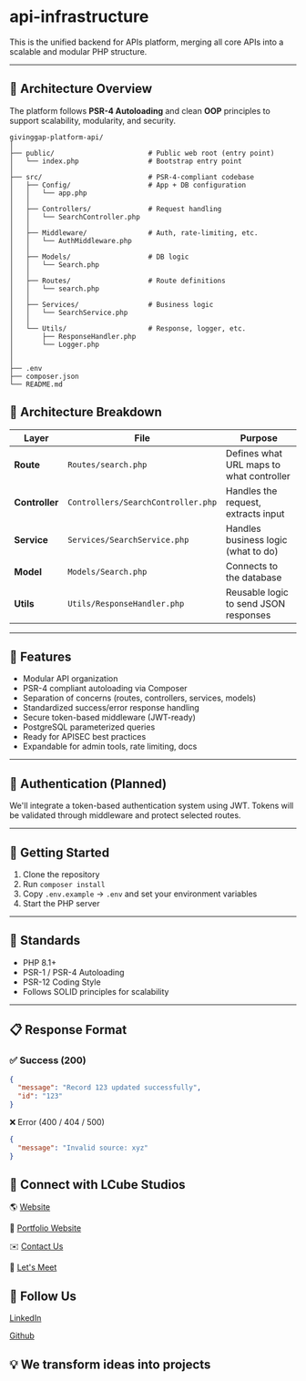 # api-infrastructure


This is the unified backend for APIs platform, merging all core APIs  into a scalable and modular PHP structure.

---

## 🧱 Architecture Overview

The platform follows **PSR-4 Autoloading** and clean **OOP** principles to support scalability, modularity, and security.

```
givinggap-platform-api/
│
├── public/                       # Public web root (entry point)
│   └── index.php                 # Bootstrap entry point
│
├── src/                          # PSR-4-compliant codebase
│   ├── Config/                   # App + DB configuration
│   │   └── app.php
│   │
│   ├── Controllers/              # Request handling
│   │   └── SearchController.php
│   │
│   ├── Middleware/               # Auth, rate-limiting, etc.
│   │   └── AuthMiddleware.php
│   │
│   ├── Models/                   # DB logic
│   │   └── Search.php
│   │
│   ├── Routes/                   # Route definitions
│   │   └── search.php
│   │
│   ├── Services/                 # Business logic
│   │   └── SearchService.php
│   │
│   └── Utils/                    # Response, logger, etc.
│       ├── ResponseHandler.php
│       └── Logger.php
│
│
├── .env
├── composer.json
└── README.md
```

## 🧱 Architecture Breakdown

| Layer      | File                                      | Purpose                                      |
|------------|-------------------------------------------|----------------------------------------------|
| **Route**      | `Routes/search.php`                   | Defines what URL maps to what controller     |
| **Controller** | `Controllers/SearchController.php`    | Handles the request, extracts input          |
| **Service**    | `Services/SearchService.php`          | Handles business logic (what to do)          |
| **Model**      | `Models/Search.php`                   | Connects to the database                     |
| **Utils**      | `Utils/ResponseHandler.php`           | Reusable logic to send JSON responses        |
---

## 🧩 Features

- Modular API organization
- PSR-4 compliant autoloading via Composer
- Separation of concerns (routes, controllers, services, models)
- Standardized success/error response handling
- Secure token-based middleware (JWT-ready)
- PostgreSQL parameterized queries
- Ready for APISEC best practices
- Expandable for admin tools, rate limiting, docs

---

## 🔐 Authentication (Planned)

We'll integrate a token-based authentication system using JWT. Tokens will be validated through middleware and protect selected routes.

---

## 🚀 Getting Started

1. Clone the repository
2. Run `composer install`
3. Copy `.env.example` → `.env` and set your environment variables
4. Start the PHP server

---

## 📐 Standards

- PHP 8.1+
- PSR-1 / PSR-4 Autoloading
- PSR-12 Coding Style
- Follows SOLID principles for scalability

---

## 📋 Response Format

### ✅ Success (200)

```json
{
  "message": "Record 123 updated successfully",
  "id": "123"
}
```

❌ Error (400 / 404 / 500)

```json
{
  "message": "Invalid source: xyz"
}
```

## 🤝 Connect with LCube Studios

🌎 [Website](https://thesingularitybox.com/)

🧰  [Portfolio Website](https://dennyscedeno.xyz/)

✉️ [Contact Us](mailto:Contact@thesingularitybox.com)

📅 [Let's Meet](https://calendly.com/dennys9415/30min)


## 🤘 Follow Us

[LinkedIn](https://www.linkedin.com/in/dcedenor)

[Github](https://github.com/dennys9415)

## 💡 We transform ideas into projects